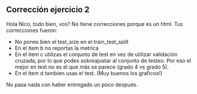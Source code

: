 ## Corrección ejercicio 2

Hola Nico, todo bien, vos?
No tiene correcciones porque es un html. Tus correcciones fueron:

* No pones bien el test_size en el train_test_split
* En el item b no reportas la metrica
* En el item c utilizas el conjunto de test en vez de utilizar validación cruzada, por lo que podes sobreajustar al conjunto de testeo. Por eso el mejor en test no es el que más se parece (grado 4 vs grado 5).
* En el item d tambien usas el test. (Muy buenos los graficos!)

No pasa nada con haber entregado un poco después.

